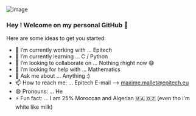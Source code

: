 ![image](https://user-images.githubusercontent.com/91740535/149844050-d2029860-e118-454a-9dda-7da592e341ae.png)


### Hey ! Welcome on my personal GitHub 👋


Here are some ideas to get you started:

- 🔭 I’m currently working with ... Epitech
- 🌱 I’m currently learning ... C / Python
- 👯 I’m looking to collaborate on ... Nothing rhight now 😅
- 🤔 I’m looking for help with ... Mathematics
- 💬 Ask me about ... Anything :)
- 📫 How to reach me: ... Epitech E-mail --> maxime.mallet@epitech.eu
- 😄 Pronouns: ... He
- ⚡ Fun fact: ... I am 25% Moroccan and Algerian 🇲🇦 🇩🇿 (even tho i'm white like milk)
